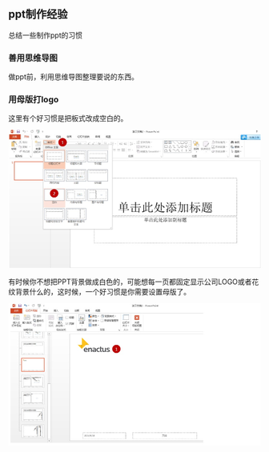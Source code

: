 ## ppt制作经验

总结一些制作ppt的习惯

### 善用思维导图
做ppt前，利用思维导图整理要说的东西。

### 用母版打logo
这里有个好习惯是把板式改成空白的。

![](image/ppt0.jpg)

有时候你不想把PPT背景做成白色的，可能想每一页都固定显示公司LOGO或者花纹背景什么的，这时候，一个好习惯是你需要设置母版了。

![](image/ppt1.jpg)
